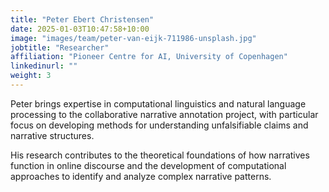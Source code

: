 ```yaml
---
title: "Peter Ebert Christensen"
date: 2025-01-03T10:47:58+10:00
image: "images/team/peter-van-eijk-711986-unsplash.jpg"
jobtitle: "Researcher"
affiliation: "Pioneer Centre for AI, University of Copenhagen"
linkedinurl: ""
weight: 3
---
```


Peter brings expertise in computational linguistics and natural language processing to the collaborative narrative annotation project, with particular focus on developing methods for understanding unfalsifiable claims and narrative structures.

His research contributes to the theoretical foundations of how narratives function in online discourse and the development of computational approaches to identify and analyze complex narrative patterns.
